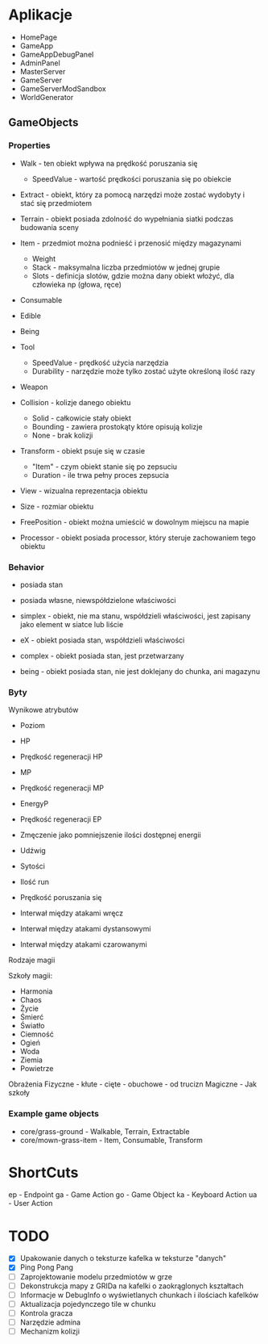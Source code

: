 # Aplikacje

- HomePage
- GameApp
- GameAppDebugPanel
- AdminPanel
- MasterServer
- GameServer
- GameServerModSandbox
- WorldGenerator

## GameObjects

### Properties

<!-- - Ground - może zostać wykorzystany jako obiekt podłoża naturalnego -->
- Walk - ten obiekt wpływa na prędkość poruszania się
  - SpeedValue - wartość prędkości poruszania się po obiekcie
- Extract - obiekt, który za pomocą narzędzi może zostać wydobyty i stać się przedmiotem
- Terrain - obiekt posiada zdolność do wypełniania siatki podczas budowania sceny
- Item - przedmiot można podnieść i przenosić między magazynami
  - Weight
  - Stack - maksymalna liczba przedmiotów w jednej grupie
  - Slots - definicja slotów, gdzie można dany obiekt włożyć, dla człowieka np (głowa, ręce)
- Consumable
- Edible
- Being
- Tool
  - SpeedValue - prędkość użycia narzędzia
  - Durability - narzędzie może tylko zostać użyte określoną ilość razy
- Weapon
- Collision - kolizje danego obiektu
  - Solid - całkowicie stały obiekt
  - Bounding - zawiera prostokąty które opisują kolizje
  - None - brak kolizji
- Transform - obiekt psuje się w czasie
  - "Item" - czym obiekt stanie się po zepsuciu
  - Duration - ile trwa pełny proces zepsucia
- View - wizualna reprezentacja obiektu
- Size - rozmiar obiektu
- FreePosition - obiekt można umieścić w dowolnym miejscu na mapie

- Processor - obiekt posiada processor, który steruje zachowaniem tego obiektu

### Behavior

- posiada stan
- posiada własne, niewspółdzielone właściwości

- simplex - obiekt, nie ma stanu, współdzieli właściwości, jest zapisany jako element w siatce lub liście
- eX - obiekt posiada stan, współdzieli właściwości 
- complex - obiekt posiada stan, jest przetwarzany 
- being - obiekt posiada stan, nie jest doklejany do chunka, ani magazynu

### Byty

Wynikowe atrybutów

  - Poziom

  - HP
  - Prędkość regeneracji HP

  - MP
  - Prędkość regeneracji MP

  - EnergyP
  - Prędkość regeneracji EP

  - Zmęczenie jako pomniejszenie ilości dostępnej energii

  - Udźwig
  - Sytości
  - Ilość run
  - Prędkość poruszania się
  
  - Interwał między atakami wręcz
  - Interwał między atakami dystansowymi
  - Interwał między atakami czarowanymi
  


Rodzaje magii

Szkoły magii:
  - Harmonia
  - Chaos
  - Życie
  - Śmierć
  - Światło
  - Ciemność
  - Ogień
  - Woda
  - Ziemia
  - Powietrze

Obrażenia
  Fizyczne
    - kłute
    - cięte
    - obuchowe
    - od trucizn
  Magiczne
    - Jak szkoły

### Example game objects

- core/grass-ground - Walkable, Terrain, Extractable
- core/mown-grass-item - Item, Consumable, Transform

# ShortCuts

ep - Endpoint
ga - Game Action
go - Game Object
ka - Keyboard Action
ua - User Action

# TODO

- [X] Upakowanie danych o teksturze kafelka w teksturze "danych"
- [X] Ping Pong Pang
- [ ] Zaprojektowanie modelu przedmiotów w grze
- [ ] Dekonstrukcja mapy z GRIDa na kafelki o zaokrąglonych kształtach
- [ ] Informacje w DebugInfo o wyświetlanych chunkach i ilościach kafelków
- [ ] Aktualizacja pojedynczego tile w chunku
- [ ] Kontrola gracza
- [ ] Narzędzie admina
- [ ] Mechanizm kolizji
